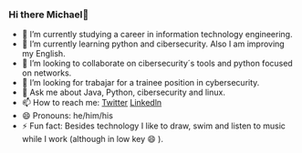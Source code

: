 ### Hi there Michael👋



<!--
**wanferno/wanferno** is a ✨ _special_ ✨ repository because its `README.md` (this file) appears on your GitHub profile.

Here are some ideas to get you started:-->

- 🔭 I’m currently studying a career in information technology engineering.
- 🌱 I’m currently learning python and cibersecurity. Also I am improving my English.
- 👯 I’m looking to collaborate on cibersecurity´s tools and python focused on networks.
- 🤔 I’m looking for trabajar for a trainee position in cybersecurity.
- 💬 Ask me about Java, Python, cibersecurity and linux.
- 📫 How to reach me: 
      [Twitter](https://twitter.com/mael_laz)
      [Linkedln](https://www.linkedin.com/in/michaelpazminoc/)
- 😄 Pronouns: he/him/his
- ⚡ Fun fact: Besides technology I like to draw, swim and listen to music while I work (although in low key 😄 ).

